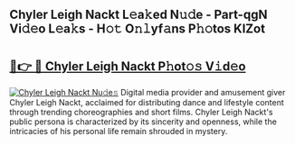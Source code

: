 ## Chyler Leigh Nackt L𝚎a𝚔ed N𝚞𝚍e - Part-qgN Vi𝚍𝚎o L𝚎a𝚔s - H𝚘𝚝 O𝚗𝚕yf𝚊ns P𝚑𝚘tos KIZot

# <h2><a href="http://kf1h5go.oniu.top/?m=Chyler+Leigh+Nackt">🔗👉 🔴 Chyler Leigh Nackt P𝚑ot𝚘𝚜 V𝚒d𝚎o</a></h2>

[![Chyler Leigh Nackt Nu𝚍e𝚜](https://i.imgur.com/0qMVB7G.gif)](http://kf1h5go.oniu.top/?m=Chyler+Leigh+Nackt)
Digital media provider and amusement giver Chyler Leigh Nackt, acclaimed for distributing dance and lifestyle content through trending choreographies and short films. Chyler Leigh Nackt's public persona is characterized by its sincerity and openness, while the intricacies of his personal life remain shrouded in mystery.  
